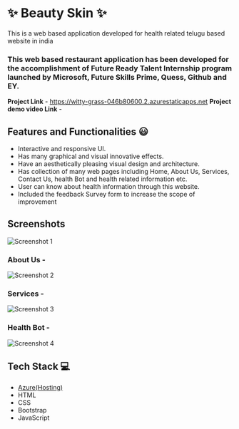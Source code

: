 # ✨ Beauty Skin  ✨

This is a web based application developed for health related telugu based website in india

### This web based restaurant application has been developed for the accomplishment of Future Ready Talent Internship program launched by Microsoft, Future Skills Prime, Quess, Github and EY.


**Project Link** - https://witty-grass-046b80600.2.azurestaticapps.net
**Project demo video Link** - 


## Features and Functionalities 😃

- Interactive and responsive UI.
- Has many graphical and visual innovative effects.
- Have an aesthetically pleasing visual design and architecture.
- Has collection of many web pages including Home, About Us, Services, Contact Us, health Bot and health related information etc.
- User can know about health information through this website.
- Included the feedback Survey form to increase the scope of improvement 


## Screenshots



![Screenshot 1](https://user-images.githubusercontent.com/112278621/202440484-999450fa-d9fc-43e7-a609-be9fa5f9bd41.png)



   

### About Us -

![Screenshot 2](https://user-images.githubusercontent.com/112278621/202440419-491bd224-4bf3-439f-95ed-3f56ca0281e2.png)


### Services -
![Screenshot 3](https://user-images.githubusercontent.com/112278621/202440390-77c54f3d-2a6d-4020-b063-2ed5c1379ed6.png)

### Health Bot -

![Screenshot 4](https://user-images.githubusercontent.com/112278621/202440890-5a342a6f-00e4-4bf8-95d7-4ae6f2260495.png)






## Tech Stack 💻

- [Azure(Hosting)](https://azure.microsoft.com/en-in/features/azure-portal/)
- HTML
- CSS
- Bootstrap
- JavaScript

